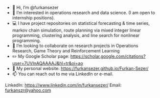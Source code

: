 - 👋 Hi, I’m @furkansezer
- 👀 I’m interested in operations research and data science. (I am open to internship positions).
- :computer: I have project repositories on statistical forecasting & time series, markov chain simulation, route planning via mixed integer linear programming, clustering analysis, and line search for nonlinear programming. 
- 💞️ I’m looking to collaborate on research projects in Operations Research, Game Theory and Reinforcement Learning
- :pencil2: My Google Scholar page: https://scholar.google.com/citations?user=7UVlnAQAAAAJ&hl=tr&oi=ao 
- :page_facing_up: My personal website: https://furkansezer.github.io/Furkan-Sezer/
- 📫 You can reach out to me via LinkedIn or e-mail.

LinkedIn: https://www.linkedin.com/in/furkansezer/
Email: furkanszr@yahoo.com


<!---
furkansezer/furkansezer is a ✨ special ✨ repository because its `README.md` (this file) appears on your GitHub profile.
You can click the Preview link to take a look at your changes.
--->
